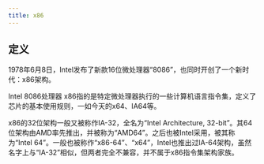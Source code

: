 ```yaml
---
title: x86
---
```


## 定义

1978年6月8日，Intel发布了新款16位微处理器“8086”，也同时开创了一个新时代：x86架构。
 
Intel 8086处理器 x86指的是特定微处理器执行的一些计算机语言指令集，定义了芯片的基本使用规则，一如今天的x64、IA64等。

x86的32位架构一般又被称作IA-32，全名为“Intel Architecture, 32-bit”。其64位架构由AMD率先推出，并被称为“AMD64”。之后也被Intel采用，被其称为“Intel 64”。一般也被称作“x86-64”、“x64”，Intel也推出过IA-64架构，虽然名字上与“IA-32”相似，但两者完全不兼容，并不属于x86指令集架构家族。